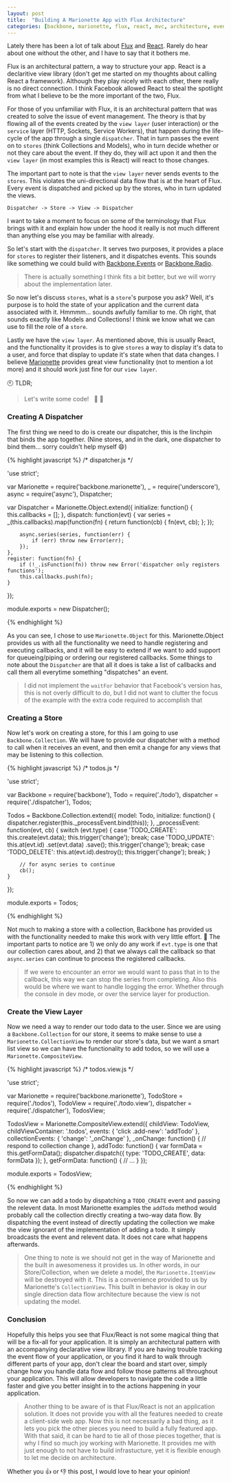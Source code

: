 ```yaml
---
layout: post
title:  "Building A Marionette App with Flux Architecture"
categories: [backbone, marionette, flux, react, mvc, architecture, events]
---
```


Lately there has been a lot of talk about [Flux](https://facebook.github.io/flux/) and [React](http://facebook.github.io/react/). Rarely do hear about one without the other, and I have to say that it bothers me.

Flux is an architectural pattern, a way to structure your app. React is a declaritive view library (don't get me started on my thoughts about calling React a framework). Although they play nicely with each other, there really is no direct connection. I think Facebook allowed React to steal the spotlight from what I believe to be the more important of the two, Flux.

For those of you unfamiliar with Flux, it is an architectural pattern that was created to solve the issue of event management. The theory is that by flowing all of the events created by the `view layer` (user interaction) or the `service` layer (HTTP, Sockets, Service Workers), that happen during the life-cycle of the app through a single `dispatcher`. That in turn passes the event on to `stores` (think Collections and Models), who in turn decide whether or not they care about the event. If they do, they will act upon it and then the `view layer` (in most examples this is React) will react to those changes.

The important part to note is that the `view layer` never sends events to the `stores`. This violates the uni-directional data flow that is at the heart of Flux. Every event is dispatched and picked up by the stores, who in turn updated the views.

```
Dispatcher -> Store -> View -> Dispatcher
```

I want to take a moment to focus on some of the terminology that Flux brings with it and explain how under the hood it really is not much different than anything else you may be familiar with already.

So let's start with the `dispatcher`. It serves two purposes, it provides a place for `stores` to register their listeners, and it dispatches events. This sounds like something we could build with [Backbone.Events](http://backbonejs.org/#Events) or [Backbone.Radio](https://github.com/marionettejs/backbone.radio).

> There is actually something I think fits a bit better, but we will worry about the implementation later.

So now let's discuss `stores`, what is a `store`'s purpose you ask? Well, it's purpose is to hold the state of your application and the current data associated with it. Hmmmm... sounds awfully familiar to me. Oh right, that sounds exactly like Models and Collections! I think we know what we can use to fill the role of a `store`.

Lastly we have the `view layer`. As mentioned above, this is usually React, and the functionality it provides is to give  `stores` a way to display it's data to a user, and force that display to update it's state when that data changes. I believe [Marionette](http://marionettejs.com/) provides great view functionality (not to mention a lot more) and it should work just fine for our `view layer`.

:clock10: TLDR;

> Let's write some code! &nbsp; :clap: :tada:


### Creating A Dispatcher

The first thing we need to do is create our dispatcher, this is the linchpin that binds the app together. (Nine stores, and in the dark, one dispatcher to bind them... sorry couldn't help myself :smile:)

{% highlight javascript %}
/* dispatcher.js */

'use strict';

var Marionette = require('backbone.marionette'),
    _ = require('underscore'),
    async = require('async'),
    Dispatcher;

var Dispatcher = Marionette.Object.extend({
    initialize: function() {
        this.callbacks = [];
    },
    dispatch: function(evt) {
        var series = _(this.callbacks).map(function(fn) {
            return function(cb) {
                fn(evt, cb);
            };
        });

        async.series(series, function(err) {
            if (err) throw new Error(err);
        });
    },
    register: function(fn) {
        if (!_.isFunction(fn)) throw new Error('dispatcher only registers functions');
        this.callbacks.push(fn);
    }
});

module.exports = new Dispatcher();

{% endhighlight %}

As you can see, I chose to use `Marionette.Object` for this. Marionette.Object provides us with all the functionality we need to handle registering and executing callbacks, and it will be easy to extend if we want to add support for queueing/piping or ordering our registered callbacks. Some things to note about the `Dispatcher` are that all it does is take a list of callbacks and call them all everytime something "dispatches" an event.

> I did not implement the `waitFor` behavior that Facebook's version has, this is not overly difficult to do, but I did not want to clutter the focus of the example with the extra code required to accomplish that


### Creating a Store

Now let's work on creating a store, for this I am going to use `Backbone.Collection`. We will have to provide our dispatcher with a method to call when it receives an event, and then emit a change for any views that may be listening to this collection.

{% highlight javascript %}
/* todos.js */

'use strict';

var Backbone = require('backbone'),
    Todo = require('./todo'),
    dispatcher = require('./dispatcher'),
    Todos;

Todos = Backbone.Collection.extend({
    model: Todo,
    initialize: function() {
        dispatcher.register(this._processEvent.bind(this));
    },
    _processEvent: function(evt, cb) {
        switch (evt.type) {
            case 'TODO_CREATE':
                this.create(evt.data);
                this.trigger('change');
                break;
            case 'TODO_UPDATE':
                this.at(evt.id)
                    .set(evt.data)
                    .save();
                this.trigger('change');
                break;
            case 'TODO_DELETE':
                this.at(evt.id).destroy();
                this.trigger('change');
                break;
        }

        // for async series to continue
        cb();
    }
});

module.exports = Todos;

{% endhighlight %}

Not much to making a store with a collection, Backbone has provided us with the functionality needed to make this work with very little effort. :cake: The important parts to notice are 1) we only do any work if `evt.type` is one that our collection cares about, and 2) that we always call the callback so that `async.series` can continue to process the registered callbacks.

> If we were to encounter an error we would want to pass that in to the callback, this way we can stop the series from completing. Also this would be where we want to handle logging the error. Whether through the console in dev mode, or over the service layer for production.


### Create the View Layer

Now we need a way to render our todo data to the user. Since we are using a `Backbone.Collection` for our store, it seems to make sense to use a `Marionette.CollectionView` to render our store's data, but we want a smart list view so we can have the functionality to add todos, so we will use a `Marionette.CompositeView`.

{% highlight javascript %}
/* todos.view.js */

'use strict';

var Marionette = require('backbone.marionette'),
    TodoStore = require('./todos'),
    TodoView = require('./todo.view'),
    dispatcher = require('./dispatcher'),
    TodosView;

TodosView = Marionette.CompositeView.extend({
    childView: TodoView,
    childViewContainer: '.todos',
    events: {
        'click .add-new': 'addTodo'
    },
    collectionEvents: {
        'change': '_onChange'
    },
    _onChange: function() {
        // respond to collection change
    },
    addTodo: function() {
        var formData = this.getFormData();
        dispatcher.dispatch({ type: 'TODO_CREATE', data: formData });
    },
    getFormData: function() {
        // ...
    }
});

module.exports = TodosView;

{% endhighlight %}

So now we can add a todo by dispatching a `TODO_CREATE` event and passing the relevent data. In most Marionette examples the `addTodo` method would probably call the collection directly creating a two-way data flow. By dispatching the event instead of directly updating the collection we make the view ignorant of the implementation of adding a todo. It simply broadcasts the event and relevent data. It does not care what happens afterwards.

> One thing to note is we should not get in the way of Marionette and the built in awesomeness it provides us. In other words, in our Store/Collection, when we delete a model, the `Marionette.ItemView` will be destroyed with it. This is a convenience provided to us by Marionette's `CollectionView`. This built in behavior is okay in our single direction data flow architecture because the view is not updating the model.

### Conclusion

Hopefully this helps you see that Flux/React is not some magical thing that will be a fix-all for your application. It is simply an architectural pattern with an accompanying declarative view library. If you are having trouble tracking the event flow of your application, or you find it hard to walk through different parts of your app, don't clear the board and start over, simply change how you handle data flow and follow those patterns all throughout your application. This will allow developers to navigate the code a little faster and give you better insight in to the actions happening in your application.

> Another thing to be aware of is that Flux/React is not an application solution. It does not provide you with all the features needed to create a client-side web app. Now this is not necessarily a bad thing, as it lets you pick the other pieces you need to build a fully featured app. With that said, it can be hard to tie all of those pieces together, that is why I find so much joy working with Marionette. It provides me with just enough to not have to build infrastucture, yet it is flexible enough to let me decide on architecture.

Whether you :thumbsup: or :thumbsdown: this post, I would love to hear your opinion!





















